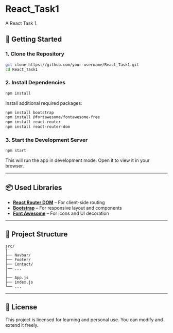 # React_Task1

A React Task 1.

## 🚀 Getting Started

### 1. Clone the Repository

```bash
git clone https://github.com/your-username/React_Task1.git
cd React_Task1
```

### 2. Install Dependencies

```bash
npm install
```

Install additional required packages:

```bash
npm install bootstrap
npm install @fortawesome/fontawesome-free
npm install react-router
npm install react-router-dom
```

### 3. Start the Development Server

```bash
npm start
```

This will run the app in development mode. Open it to view it in your browser.

---

## 📦 Used Libraries

- **[React Router DOM](https://reactrouter.com/)** – For client-side routing
- **[Bootstrap](https://getbootstrap.com/)** – For responsive layout and components
- **[Font Awesome](https://fontawesome.com/)** – For icons and UI decoration

---

## 📁 Project Structure

```
src/
│
├── Navbar/
├── Footer/
├── Contact/
│── ...
│
├── App.js
├── index.js
└── ...
```

---

## 📝 License

This project is licensed for learning and personal use. You can modify and extend it freely.
